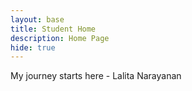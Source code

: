 ```yaml
---
layout: base
title: Student Home 
description: Home Page
hide: true
---
```


My journey starts here - Lalita Narayanan 
